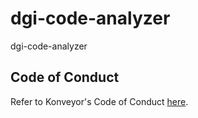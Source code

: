 # dgi-code-analyzer
dgi-code-analyzer


## Code of Conduct
Refer to Konveyor's Code of Conduct [here](https://github.com/konveyor/community/blob/main/CODE_OF_CONDUCT.md).
